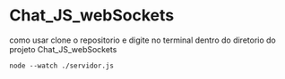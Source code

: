 # Chat_JS_webSockets

como usar clone o repositorio e digite no terminal dentro do diretorio do projeto Chat_JS_webSockets
```
node --watch ./servidor.js
```
